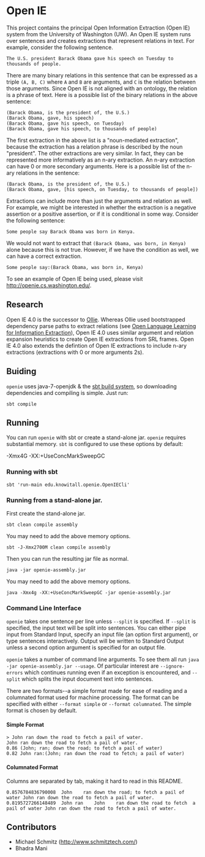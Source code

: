 Open IE
======
This project contains the principal Open Information Extraction (Open IE)
system from the University of Washington (UW).  An Open IE system runs over
sentences and creates extractions that represent relations in text.  For
example, consider the following sentence.

    The U.S. president Barack Obama gave his speech on Tuesday to thousands of people.

There are many binary relations in this sentence that can be expressed as a
triple `(A, B, C)` where `A` and `B` are arguments, and `C` is the relation
between those arguments.  Since Open IE is not aligned with an ontology, the
relation is a phrase of text.  Here is a possible list of the binary relations
in the above sentence:

    (Barack Obama, is the president of, the U.S.)
    (Barack Obama, gave, his speech)
    (Barack Obama, gave his speech, on Tuesday)
    (Barack Obama, gave his speech, to thousands of people)

The first extraction in the above list is a "noun-mediated extraction", because
the extraction has a relation phrase is described by the noun "president".  The
other extractions are very similar.  In fact, they can be represented more
informatively as an n-ary extraction.  An n-ary extraction can have 0 or more
secondary arguments.  Here is a possible list of the n-ary relations in the
sentence:

    (Barack Obama, is the president of, the U.S.)
    (Barack Obama, gave, [his speech, on Tuesday, to thousands of people])

Extractions can include more than just the arguments and relation as well.  For
example, we might be interested in whether the extraction is a negative
assertion or a positive assertion, or if it is conditional in some way.
Consider the following sentence:

    Some people say Barack Obama was born in Kenya.

We would not want to extract that `(Barack Obama, was born, in Kenya)` alone
because this is not true.  However, if we have the condition as well, we can
have a correct extraction.

    Some people say:(Barack Obama, was born in, Kenya)

To see an example of Open IE being used, please visit http://openie.cs.washington.edu/.

## Research

Open IE 4.0 is the successor to [Ollie](http://www.gitub.com/knowitall/ollie).
Whereas Ollie used bootstrapped dependency parse paths to extract relations
(see [Open Language Learning for Information Extraction](https://homes.cs.washington.edu/~mausam/papers/emnlp12a.pdf)),
Open IE 4.0 uses similar argument and relation expansion heuristics to create
Open IE extractions from SRL frames.  Open IE 4.0 also extends the defintion of
Open IE extractions to include n-ary extractions (extractions with 0 or more arguments 2s).

## Buiding

`openie` uses java-7-openjdk & the [sbt build system](http://www.scala-sbt.org/), so downloading
dependencies and compiling is simple.  Just run:

    sbt compile

## Running

You can run `openie` with sbt or create a stand-alone jar.  `openie` requires
substantial memory.  `sbt` is configured to use these options by default:

   -Xmx4G -XX:+UseConcMarkSweepGC

### Running with sbt

    sbt 'run-main edu.knowitall.openie.OpenIECli'

### Running from a stand-alone jar.

First create the stand-alone jar.

    sbt clean compile assembly

You may need to add the above memory options.

    sbt -J-Xmx2700M clean compile assembly

Then you can run the resulting jar file as normal.

    java -jar openie-assembly.jar

You may need to add the above memory options.

    java -Xmx4g -XX:+UseConcMarkSweepGC -jar openie-assembly.jar

### Command Line Interface

`openie` takes one sentence per line unless `--split` is specified.  If
`--split` is specified, the input text will be split into sentences.  You can
either pipe input from Standard Input, specify an input file (an option first
argument), or type sentences interactively.  Output will be written to Standard
Output unless a second option argument is specified for an output file.

`openie` takes a number of command line arguments.  To see them all run
`java -jar openie-assembly.jar --usage`.  Of particular interest are
`--ignore-errors` which continues running even if an exception is encountered,
and `--split` which splits the input document text into sentences.

There are two formats--a simple format made for ease of reading and a
columnated format used for machine processing.  The format can be specified
with either `--format simple` or `--format columnated`.  The simple format is
chosen by default.

#### Simple Format

```
> John ran down the road to fetch a pail of water.
John ran down the road to fetch a pail of water.
0.86 (John; ran; down the road; to fetch a pail of water)
0.82 John ran:(John; ran down the road to fetch; a pail of water)
```

#### Columnated Format

Columns are separated by tab, making it hard to read in this README.

```
0.8576784836790008	John	ran	down the road; to fetch a pail of water	John ran down the road to fetch a pail of water.
0.8195727266148489	John ran	John	ran down the road to fetch	a pail of water	John ran down the road to fetch a pail of water.
```

## Contributors
* Michael Schmitz (http://www.schmitztech.com/)
* Bhadra Mani
